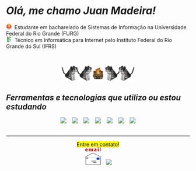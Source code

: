 # _Olá, me chamo Juan Madeira!_

<img src="./src/assets/furg.png" width="15">&nbsp;&nbsp;Estudante em bacharelado de Sistemas de Informação na Universidade Federal do Rio Grande (FURG) 
<br>
<img src="./src/assets/if.png" width="15">&nbsp;&nbsp;Técnico em Informática para Internet pelo Instituto Federal do Rio Grande do Sul (IFRS)

<br>
<p align="center"><img src="./src/assets/cats.gif" width="200"></p>

## _Ferramentas e tecnologias que utilizo ou estou estudando_
<div align="center">
    <img src="https://cdn.jsdelivr.net/gh/devicons/devicon@latest/icons/javascript/javascript-original.svg" width="50">
    &nbsp;&nbsp;
    <img src="https://cdn.jsdelivr.net/gh/devicons/devicon@latest/icons/react/react-original.svg" width="50">
    &nbsp;&nbsp;
    <img src="https://cdn.jsdelivr.net/gh/devicons/devicon@latest/icons/python/python-original.svg" width="50">
    &nbsp;&nbsp;
    <img src="https://cdn.jsdelivr.net/gh/devicons/devicon@latest/icons/pytorch/pytorch-original.svg" width="50">
    &nbsp;&nbsp;
    <img src="https://cdn.jsdelivr.net/gh/devicons/devicon@latest/icons/php/php-original.svg" width="50">
    &nbsp;&nbsp;
    <img src="https://cdn.jsdelivr.net/gh/devicons/devicon@latest/icons/postgresql/postgresql-original.svg" width="45">
    &nbsp;&nbsp;
    <img src="https://cdn.jsdelivr.net/gh/devicons/devicon@latest/icons/mysql/mysql-original.svg" width="35">
</div>
<br>

---

<div align="center">
    <mark>Entre em contato!</mark>
    <br>
    <a href="mailto:juan.madeira@furg.br"><img src="./src/assets/email.gif" width="45"></a>
    &nbsp;&nbsp;
    <a href="https://www.linkedin.com/in/juan-madeira"><img src="https://cdn.jsdelivr.net/gh/devicons/devicon@latest/icons/linkedin/linkedin-original.svg" width="45"></a>
</div>